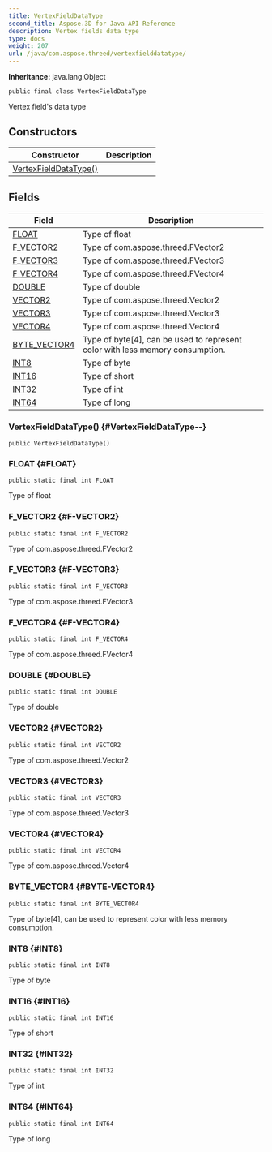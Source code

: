 ```yaml
---
title: VertexFieldDataType
second_title: Aspose.3D for Java API Reference
description: Vertex fields data type
type: docs
weight: 207
url: /java/com.aspose.threed/vertexfielddatatype/
---
```


**Inheritance:**
java.lang.Object
```
public final class VertexFieldDataType
```

Vertex field's data type
## Constructors

| Constructor | Description |
| --- | --- |
| [VertexFieldDataType()](#VertexFieldDataType--) |  |
## Fields

| Field | Description |
| --- | --- |
| [FLOAT](#FLOAT) | Type of float |
| [F_VECTOR2](#F-VECTOR2) | Type of com.aspose.threed.FVector2 |
| [F_VECTOR3](#F-VECTOR3) | Type of com.aspose.threed.FVector3 |
| [F_VECTOR4](#F-VECTOR4) | Type of com.aspose.threed.FVector4 |
| [DOUBLE](#DOUBLE) | Type of double |
| [VECTOR2](#VECTOR2) | Type of com.aspose.threed.Vector2 |
| [VECTOR3](#VECTOR3) | Type of com.aspose.threed.Vector3 |
| [VECTOR4](#VECTOR4) | Type of com.aspose.threed.Vector4 |
| [BYTE_VECTOR4](#BYTE-VECTOR4) | Type of byte[4], can be used to represent color with less memory consumption. |
| [INT8](#INT8) | Type of byte |
| [INT16](#INT16) | Type of short |
| [INT32](#INT32) | Type of int |
| [INT64](#INT64) | Type of long |
### VertexFieldDataType() {#VertexFieldDataType--}
```
public VertexFieldDataType()
```


### FLOAT {#FLOAT}
```
public static final int FLOAT
```


Type of float

### F_VECTOR2 {#F-VECTOR2}
```
public static final int F_VECTOR2
```


Type of com.aspose.threed.FVector2

### F_VECTOR3 {#F-VECTOR3}
```
public static final int F_VECTOR3
```


Type of com.aspose.threed.FVector3

### F_VECTOR4 {#F-VECTOR4}
```
public static final int F_VECTOR4
```


Type of com.aspose.threed.FVector4

### DOUBLE {#DOUBLE}
```
public static final int DOUBLE
```


Type of double

### VECTOR2 {#VECTOR2}
```
public static final int VECTOR2
```


Type of com.aspose.threed.Vector2

### VECTOR3 {#VECTOR3}
```
public static final int VECTOR3
```


Type of com.aspose.threed.Vector3

### VECTOR4 {#VECTOR4}
```
public static final int VECTOR4
```


Type of com.aspose.threed.Vector4

### BYTE_VECTOR4 {#BYTE-VECTOR4}
```
public static final int BYTE_VECTOR4
```


Type of byte[4], can be used to represent color with less memory consumption.

### INT8 {#INT8}
```
public static final int INT8
```


Type of byte

### INT16 {#INT16}
```
public static final int INT16
```


Type of short

### INT32 {#INT32}
```
public static final int INT32
```


Type of int

### INT64 {#INT64}
```
public static final int INT64
```


Type of long


